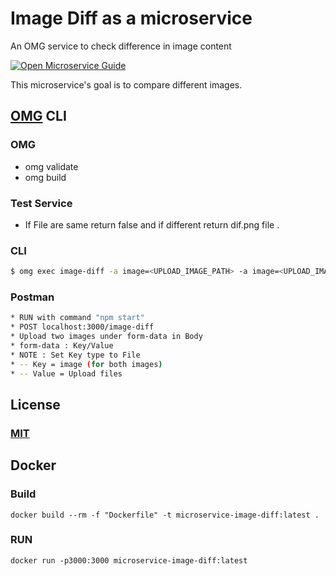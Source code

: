 # Image Diff as a microservice
An OMG service to check difference in image content

[![Open Microservice Guide](https://img.shields.io/badge/OMG-enabled-brightgreen.svg?style=for-the-badge)](https://microservice.guide)

This microservice's goal is to compare different images.

## [OMG](hhttps://microservice.guide) CLI

### OMG

* omg validate
* omg build

### Test Service

* If File are same return false and if different return dif.png file .

### CLI
```sh
$ omg exec image-diff -a image=<UPLOAD_IMAGE_PATH> -a image=<UPLOAD_IMAGE_PATH>
```

### Postman
```sh
* RUN with command "npm start"
* POST localhost:3000/image-diff
* Upload two images under form-data in Body
* form-data : Key/Value
* NOTE : Set Key type to File
* -- Key = image (for both images)
* -- Value = Upload files

```

## License
### [MIT](https://choosealicense.com/licenses/mit/)

## Docker
### Build
```
docker build --rm -f "Dockerfile" -t microservice-image-diff:latest .
```
### RUN
```
docker run -p3000:3000 microservice-image-diff:latest
```